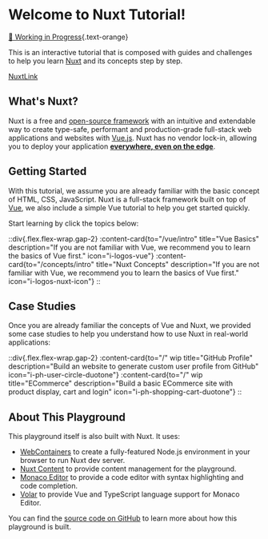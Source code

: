 # Welcome to Nuxt Tutorial!

[🚧 Working in Progress](https://github.com/nuxt/learn.nuxt.com#todolist){.text-orange}

This is an interactive tutorial that is composed with guides and challenges to help you learn [Nuxt](https://nuxt.com/docs/) and its concepts step by step.

[NuxtLink](https://nuxt.com/docs/api/components/nuxt-link#overwriting-defaults)

## What's Nuxt?

Nuxt is a free and [open-source framework](https://github.com/nuxt/nuxt) with an intuitive and extendable way to create type-safe, performant and production-grade full-stack web applications and websites with [Vue.js](https://vuejs.org). Nuxt has no vendor lock-in, allowing you to deploy your application [**everywhere, even on the edge**](https://nuxt.com/blog/nuxt-on-the-edge).

## Getting Started

With this tutorial, we assume you are already familiar with the basic concept of HTML, CSS, JavaScript. Nuxt is a full-stack framework built on top of [Vue](https://vuejs.org), we also include a simple Vue tutorial to help you get started quickly.

Start learning by click the topics below:

::div{.flex.flex-wrap.gap-2}
:content-card{to="/vue/intro" title="Vue Basics" description="If you are not familiar with Vue, we recommend you to learn the basics of Vue first." icon="i-logos-vue"}
:content-card{to="/concepts/intro" title="Nuxt Concepts" description="If you are not familiar with Vue, we recommend you to learn the basics of Vue first." icon="i-logos-nuxt-icon"}
::

## Case Studies

Once you are already familiar the concepts of Vue and Nuxt, we provided some case studies to help you understand how to use Nuxt in real-world applications:

::div{.flex.flex-wrap.gap-2}
:content-card{to="/" wip title="GitHub Profile" description="Build an website to generate custom user profile from GitHub" icon="i-ph-user-circle-duotone"}
:content-card{to="/" wip title="ECommerce" description="Build a basic ECommerce site with product display, cart and login" icon="i-ph-shopping-cart-duotone"}
::

## About This Playground

This playground itself is also built with Nuxt. It uses:

- [WebContainers](https://webcontainers.io/) to create a fully-featured Node.js environment in your browser to run Nuxt dev server.
- [Nuxt Content](https://content.nuxt.com/) to provide content management for the playground.
- [Monaco Editor](https://microsoft.github.io/monaco-editor/) to provide a code editor with syntax highlighting and code completion.
- [Volar](https://github.com/volarjs/volar.js) to provide Vue and TypeScript language support for Monaco Editor.

You can find the [source code on GitHub](https://github.com/nuxt/learn.nuxt.com) to learn more about how this playground is built.
